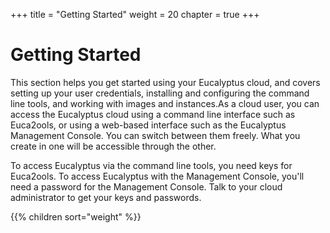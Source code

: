 +++
title = "Getting Started"
weight = 20
chapter = true
+++


# Getting Started
This section helps you get started using your Eucalyptus cloud, and covers setting up your user credentials, installing and configuring the command line tools, and working with images and instances.As a cloud user, you can access the Eucalyptus cloud using a command line interface such as Euca2ools, or using a web-based interface such as the Eucalyptus Management Console. You can switch between them freely. What you create in one will be accessible through the other. 

To access Eucalyptus via the command line tools, you need keys for Euca2ools. To access Eucalyptus with the Management Console, you'll need a password for the Management Console. Talk to your cloud administrator to get your keys and passwords. 



{{% children sort="weight" %}}
